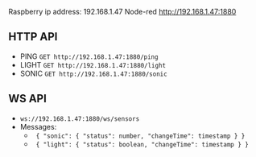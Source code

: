 Raspberry ip address: 192.168.1.47
Node-red http://192.168.1.47:1880

## HTTP API
- PING `GET http://192.168.1.47:1880/ping`
- LIGHT `GET http://192.168.1.47:1880/light`
- SONIC `GET http://192.168.1.47:1880/sonic`

## WS API
- `ws://192.168.1.47:1880/ws/sensors`
- Messages:
  - `
  {
    "sonic": {
      "status": number,
      "changeTime": timestamp
    }
  }`
  - `
  {
    "light": {
      "status": boolean,
      "changeTime": timestamp
    }
  }`

